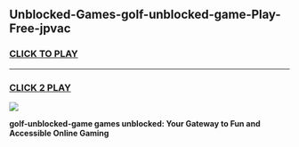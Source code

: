 
## Unblocked-Games-golf-unblocked-game-Play-Free-jpvac
<h3>
<a href="https://premium76.site?title=golf-unblocked-game&ref=21A">CLICK TO PLAY</a></h3>
<hr>

<h3>
<a href="https://premium76.site?title=golf-unblocked-game&ref=21A">CLICK 2 PLAY</a>
  
</h3>

<a href="https://premium76.site?title=golf-unblocked-game&ref=21A"><img src="https://clearcache.store/games.png"></a>


**golf-unblocked-game games unblocked: Your Gateway to Fun and Accessible Online Gaming**
